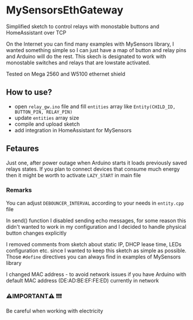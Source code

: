 # MySensorsEthGateway
Simplified sketch to control relays with monostable buttons and HomeAssistant over TCP

On the Internet you can find many examples with MySensors library, I wanted something simple so I can just have a map of button and relay pins and Arduino will do the rest. This skech is designated to work with monostable switches and relays that are lowstate activated.

Tested on Mega 2560 and W5100 ethernet shield

## How to use?
- open ```relay_gw.ino``` file and fill ```entities``` array like ```Entity(CHILD_ID, BUTTON_PIN, RELAY_PIN)```
- update ```entities``` array size
- compile and upload sketch
- add integration in HomeAssistant for MySensors

## Fetaures
Just one, after power outage when Arduino starts it loads previously saved relays states. If you plan to connect devices that consume much energy then it might be worth to activate ```LAZY_START``` in main file
 
### Remarks
You can adjust ```DEBOUNCER_INTERVAL``` according to your needs in ```entity.cpp``` file

In send() function I disabled sending echo messages, for some reason this didn't wanted to work in my configuration and I decided to handle physical button changes explicitly

I removed comments from sketch about static IP, DHCP lease time, LEDs configuration etc. since I wanted to keep this sketch as simple as possible. Those ```#define``` directives you can always find in examples of MySensors library

I changed MAC address - to avoid network issues if you have Arduino with default MAC address (DE:AD:BE:EF:FE:ED) currently in network

### ⚠️IMPORTANT⚠️ ❗❗❗
Be careful when working with electricity